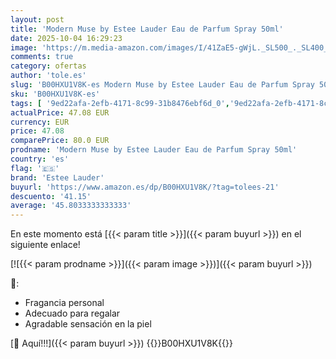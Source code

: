 ```yaml
---
layout: post
title: 'Modern Muse by Estee Lauder Eau de Parfum Spray 50ml'
date: 2025-10-04 16:29:23
image: 'https://m.media-amazon.com/images/I/41ZaE5-gWjL._SL500_._SL400_.jpg'
comments: true
category: ofertas
author: 'tole.es'
slug: 'B00HXU1V8K-es Modern Muse by Estee Lauder Eau de Parfum Spray 50ml'
sku: 'B00HXU1V8K-es'
tags: [ '9ed22afa-2efb-4171-8c99-31b8476ebf6d_0','9ed22afa-2efb-4171-8c99-31b8476ebf6d_5501','Agua de perfume para mujeres','Aguas - Disponibles','Arborist Merchandising Root','Belleza','Fragancias para mujeres','Perfumes y fragancias','Self Service','Special Features Stores','de','eau','estee lauder','parfum','🇪🇸', ]
actualPrice: 47.08 EUR
currency: EUR
price: 47.08
comparePrice: 80.0 EUR
prodname: 'Modern Muse by Estee Lauder Eau de Parfum Spray 50ml'
country: 'es'
flag: '🇪🇸'
brand: 'Estee Lauder'
buyurl: 'https://www.amazon.es/dp/B00HXU1V8K/?tag=tolees-21'
descuento: '41.15'
average: '45.8033333333333'
---
```


En este momento está [{{< param title >}}]({{< param buyurl >}}) en el siguiente enlace!

[![{{< param prodname >}}]({{< param image >}})]({{< param buyurl >}})

🔎:

- Fragancia personal
- Adecuado para regalar
- Agradable sensación en la piel

[🛒 Aquí!!!]({{< param buyurl >}})
{{<world>}}B00HXU1V8K{{</world>}}
